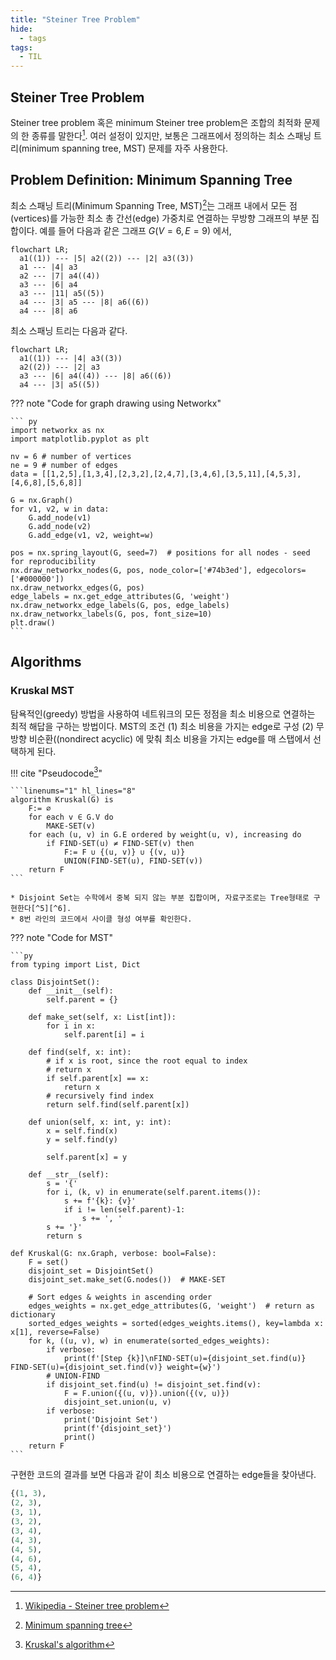 ```yaml
---
title: "Steiner Tree Problem"
hide:
  - tags
tags:
  - TIL
---
```


## Steiner Tree Problem

Steiner tree problem 혹은 minimum Steiner tree problem은 조합의 최적화 문제의 한 종류를 말한다[^1]. 여러 설정이 있지만, 보통은 그래프에서 정의하는 최소 스패닝 트리(minimum spanning tree, MST) 문제를 자주 사용한다.

## Problem Definition: Minimum Spanning Tree

최소 스패닝 트리(Minimum Spanning Tree, MST)[^2]는 그래프 내에서 모든 점(vertices)를 가능한 최소 총 간선(edge) 가중치로 연결하는 무방향 그래프의 부분 집합이다. 예를 들어 다음과 같은 그래프 $G(V=6, E=9)$ 에서, 

``` mermaid
flowchart LR;
  a1((1)) --- |5| a2((2)) --- |2| a3((3))
  a1 --- |4| a3
  a2 --- |7| a4((4))
  a3 --- |6| a4
  a3 --- |11| a5((5))
  a4 --- |3| a5 --- |8| a6((6))
  a4 --- |8| a6
```

최소 스패닝 트리는 다음과 같다.

``` mermaid
flowchart LR;
  a1((1)) --- |4| a3((3))
  a2((2)) --- |2| a3
  a3 --- |6| a4((4)) --- |8| a6((6))
  a4 --- |3| a5((5)) 
```

??? note "Code for graph drawing using Networkx"

    ``` py
    import networkx as nx
    import matplotlib.pyplot as plt

    nv = 6 # number of vertices
    ne = 9 # number of edges
    data = [[1,2,5],[1,3,4],[2,3,2],[2,4,7],[3,4,6],[3,5,11],[4,5,3],[4,6,8],[5,6,8]]

    G = nx.Graph()
    for v1, v2, w in data:
        G.add_node(v1)
        G.add_node(v2)
        G.add_edge(v1, v2, weight=w)

    pos = nx.spring_layout(G, seed=7)  # positions for all nodes - seed for reproducibility
    nx.draw_networkx_nodes(G, pos, node_color=['#74b3ed'], edgecolors=['#000000'])
    nx.draw_networkx_edges(G, pos)
    edge_labels = nx.get_edge_attributes(G, 'weight')
    nx.draw_networkx_edge_labels(G, pos, edge_labels)
    nx.draw_networkx_labels(G, pos, font_size=10)
    plt.draw()
    ```

## Algorithms

### Kruskal MST

탐욕적인(greedy) 방법을 사용하여 네트워크의 모든 정점을 최소 비용으로 연결하는 최적 해답을 구하는 방법이다. MST의 조건 (1) 최소 비용을 가지는 edge로 구성 (2) 무방향 비순환((nondirect acyclic) 에 맞춰 최소 비용을 가지는 edge를 매 스탭에서 선택하게 된다.

!!! cite "Pseudocode[^4]" 

    ```linenums="1" hl_lines="8"
    algorithm Kruskal(G) is
        F:= ∅
        for each v ∈ G.V do
            MAKE-SET(v)
        for each (u, v) in G.E ordered by weight(u, v), increasing do
            if FIND-SET(u) ≠ FIND-SET(v) then
                F:= F ∪ {(u, v)} ∪ {(v, u)}
                UNION(FIND-SET(u), FIND-SET(v))
        return F
    ```

    * Disjoint Set는 수학에서 중복 되지 않는 부분 집합이며, 자료구조로는 Tree형태로 구현한다[^5][^6].
    * 8번 라인의 코드에서 사이클 형성 여부를 확인한다.

??? note "Code for MST"

    ```py 
    from typing import List, Dict

    class DisjointSet():
        def __init__(self):
            self.parent = {}

        def make_set(self, x: List[int]):
            for i in x:
                self.parent[i] = i

        def find(self, x: int):
            # if x is root, since the root equal to index
            # return x
            if self.parent[x] == x:
                return x
            # recursively find index
            return self.find(self.parent[x])

        def union(self, x: int, y: int):
            x = self.find(x)
            y = self.find(y)

            self.parent[x] = y

        def __str__(self):
            s = '{'
            for i, (k, v) in enumerate(self.parent.items()):
                s += f'{k}: {v}'
                if i != len(self.parent)-1:
                    s += ', '
            s += '}'
            return s

    def Kruskal(G: nx.Graph, verbose: bool=False):
        F = set()
        disjoint_set = DisjointSet()
        disjoint_set.make_set(G.nodes())  # MAKE-SET

        # Sort edges & weights in ascending order
        edges_weights = nx.get_edge_attributes(G, 'weight')  # return as dictionary
        sorted_edges_weights = sorted(edges_weights.items(), key=lambda x: x[1], reverse=False)
        for k, ((u, v), w) in enumerate(sorted_edges_weights):
            if verbose:
                print(f'[Step {k}]\nFIND-SET(u)={disjoint_set.find(u)} FIND-SET(u)={disjoint_set.find(v)} weight={w}')
            # UNION-FIND
            if disjoint_set.find(u) != disjoint_set.find(v):
                F = F.union({(u, v)}).union({(v, u)})
                disjoint_set.union(u, v)
            if verbose:
                print('Disjoint Set')
                print(f'{disjoint_set}')
                print()
        return F
    ```

구현한 코드의 결과를 보면 다음과 같이 최소 비용으로 연결하는 edge들을 찾아낸다.

```py
{(1, 3),
(2, 3),
(3, 1),
(3, 2),
(3, 4),
(4, 3),
(4, 5),
(4, 6),
(5, 4),
(6, 4)}
```

[^1]: [Wikipedia - Steiner tree problem](https://en.wikipedia.org/wiki/Steiner_tree_problem)
[^2]: [Minimum spanning tree](https://en.wikipedia.org/wiki/Minimum_spanning_tree)
[^3]: [gmlwjd9405 - 최소 신장 트리(MST, Minimum Spanning Tree)란](https://gmlwjd9405.github.io/2018/08/28/algorithm-mst.html)
[^4]: [Kruskal's algorithm](https://en.wikipedia.org/wiki/Kruskal%27s_algorithm)
[^5]: [Disjoint-set data structure](https://en.wikipedia.org/wiki/Disjoint-set_data_structure)
[^6]: [gmlwjd9405 - Union-Find 알고리즘](https://gmlwjd9405.github.io/2018/08/31/algorithm-union-find.html)
[^6]: [슈타이너 트리 2-근사 알고리즘](https://gazelle-and-cs.tistory.com/65)
